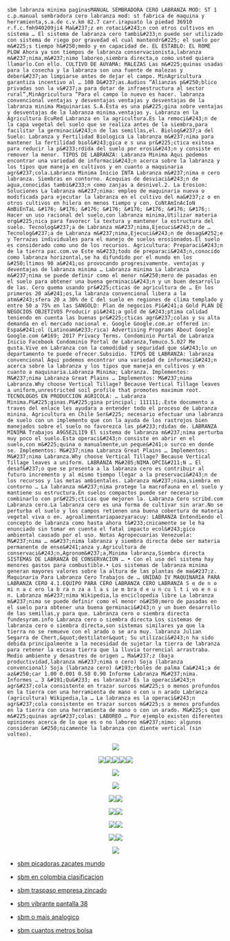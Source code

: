 
```
sbm labranza minima paginasMANUAL SEMBRADORA CERO LABRANZA MOD: ST 1 c.p.manual sembradora cero labranza mod: st fabrica de maquina y herramienta,s.a.de c.v.km 82.7 carr.irapuato la piedad 36910 r.f.c.fmh940209ji4 Ma&#237;z en rotaci&#243;n con otros cultivos en sistema … El sistema de labranza cero tambi&#233;n puede ser utilizado con sistema de riego por gravedad el cual mantendr&#225; el suelo por m&#225;s tiempo h&#250;medo y en capacidad de. EL ESTABLO: EL ROME PLOW Ahora ya son tiempos de labranza conservacionista,labranza m&#237;nima,m&#237;nimo laboreo,siembra directa,o como usted quiera llamarlo.Con ello. CULTIVO DE AUYAMA: MALEZAS Las m&#225;quinas usadas para la cosecha y la labranza son una fuente de malezas y deber&#237;an limpiarse antes de dejar el campo. MinAgricultura garantiza incentivo al … 100 D&#237;as.Audios “Alianzas p&#250;blico privadas son la v&#237;a para dotar de infraestructura al sector rural”,MinAgricultura “Para el campo lo nuevo es hacer. labranza convencional ventajas y desventajas ventajas y desventajas de la labranza minima Maquinarias S.A.Esta es una p&#225;gina sobre ventajas y desventajas de la labranza minima.ventajas y. Labranza en la Agricultura EcuRed Labranza en la agricultura.Es la remoci&#243;n de la capa vegetal del suelo que se realiza antes de la siembra,para facilitar la germinaci&#243;n de las semillas,el. Biolog&#237;a del Suelo: Labranza y Fertilidad Biologica La labranza m&#237;nima para mantener la fertilidad biol&#243;gica e s una pr&#225;ctica exitosa para reducir la p&#233;rdida del suelo por erosi&#243;n y consiste en remover la menor. TIPOS DE LABRANZA: Labranza Minima Aqui podemos encontrar una variedad de informaci&#243;n acerca sobre la labranza y los tipos que maneja en cultivos y en cuanto a maquinaria agr&#237;cola.Labranza Minima Inicio INTA Labranza m&#237;nima o cero labranza. Siembras en contorno. Acequias de desviaci&#243;n de agua,conocidas tambi&#233;n como zanjas a desnivel.2. La Erosion: Soluciones La labranza m&#237;nima: empleo de maquinaria nueva o modificada para ejecutar la labranza en el cultivo del ma&#237;z o en otros cultivos en hilera en menos tiempo y con. CoNtAmInAcIoN AmBiEnTaL &#176; &#176; &#176; &#176; &#176; &#176; &#176; &#176;: Hacer un uso racional del suelo,con labranza minima,Utilizar materia org&#225;nica para favorecr la textura y mantener la estructura del suelo. Tecnolog&#237;a de Labranza m&#237;nima,Ejecuci&#243;n de … Tecnolog&#237;a de Labranza m&#237;nima,Ejecuci&#243;n de desag&#252;e y Terrazas individuales para el manejo de suelos erosionados.El suelo es considerado como uno de los recursos. Agricultura: Preparaci&#243;n de la tierra pac.com.ve Este m&#233;todo de preparaci&#243;n,conocido como labranza horizontal,se ha difundido por el mundo en los &#250;ltimos 90 a&#241;os provocando progresivamente. ventajas y deventajas de labranza minima … ﻿Labranza minima La labranza m&#237;nima se puede definir como el menor n&#250;mero de pasadas en el suelo para obtener una buena germinaci&#243;n y un buen desarrollo de las. Cero quema usando pr&#225;cticas de agricultura de … En los primeros 20 a&#241;os,la labranza convencional libera a la atm&#243;sfera 20 a 30% de C del suelo en regiones de clima templado y entre 50 a 75% en las SANGOLD: Plan de negocios Pi&#241;a Gold PLAN DE NEGOCIOS OBJETIVOS Producir pi&#241;a gold de &#243;ptima calidad teniendo en cuenta las buenas pr&#225;cticas agr&#237;colas y su alta demanda en el mercado nacional e. Google Google.com.ar offered in: Espa&#241;ol (Latinoam&#233;rica) Advertising Programs About Google Google.com &#169; 2017 Privacy Terms. Condominio Portal de Labranza Inicio Facebook Condominio Portal de Labranza,Temuco.5.027 Me gusta.Vive en Labranza con la comodidad y seguridad que s&#243;lo un departamento te puede ofrecer.Subsidio. TIPOS DE LABRANZA: labranza convencional Aqui podemos encontrar una variedad de informaci&#243;n acerca sobre la labranza y los tipos que maneja en cultivos y en cuanto a maquinaria.Labranza Minima; Labranza. Implementos: M&#237;nima Labranza Great Plains … Implementos: M&#237;nima Labranza.Why choose Vertical Tillage? Because Vertical Tillage leaves a uniform,unrestricted soil profile that promotes maximum root. TECNOLOGOS EN PRODUCCION AGRICOLA: … Labranza Minima.P&#225;ginas.P&#225;gina principal; 111111;.Este documento a traves del enlace les ayudara a entender todo el proceso de Labranza minina. Agricultura en Chile Ser&#225; necesario efectuar una labranza de suelo con un implemento que con la ayuda de los rastrojos bien manejados sobre el suelo no favorezca las p&#233;rdidas de. LABRANZA MINIMA Trabajos A9G5E2L1I9 El sistema de labranza m&#237;nima perturba muy poco el suelo.Esta operaci&#243;n consiste en abrir en el suelo,con m&#225;quina o manualmente,un peque&#241;o surco en donde se. Implementos: M&#237;nima Labranza Great Plains … Implementos: M&#237;nima Labranza.Why choose Vertical Tillage? Because Vertical Tillage leaves a uniform. LABRANZA M&#205;NIMA.OPCI&#211;N … El desaf&#237;o que se presenta a la labranza cero es contribuir al futuro incremento y al mismo tiempo llegar a la preservaci&#243;n de los recursos y las metas ambientales. Labranza m&#237;nima,siembra en contorno … La labranza m&#237;nima protege la macrofauna en el suelo y mantiene su estructura.En suelos compactos puede ser necesario combinarlo con pr&#225;cticas que mejoren la. Labranza Cero scribd.com Labranza cero.La labranza cero es una forma de cultivar sin arar.No se perturba el suelo y los campos retienen una buena cobertura de materia vegetal viva o en. agroalimentariapaezyaracuy: LABRANZA Entendiendo el concepto de labranza como hasta ahora t&#233;cnicamente se le ha enunciado sin tomar en cuenta el fatal impacto ecol&#243;gico ambiental causado por el uso. Notas Agropecuarias Venezuela: M&#237;nima … m&#237;nima labranza y siembra directa debe ser materia permanente de ense&#241;anza y.Agricultura de conservaci&#243;n,Agronom&#237;a,Minima labranza,Siembra directa SISTEMAS DE LABRANZA DE CONSERVACION … • Con el uso del sistema hay menores gastos para combustible.• Los sistemas de labranza minima generan mayores valores sobre la altura de las plantas de ma&#237;z. Maquinaria Para Labranza Cero Trabajos de … UNIDAD IV MAQUINARIA PARA LABRANZA CERO 4.1.EQUIPO PARA CERO LABRANZA CERO LABRANZA S e de n o mi n a c ero la b ra n za a l a s ie m bra d e u n cu l t i vo e n u n. Labranza m&#237;nima Wikipedia,la enciclopedia libre La labranza m&#237;nima se puede definir como el menor n&#250;mero de pasadas en el suelo para obtener una buena germinaci&#243;n y un buen desarrollo de las semillas,y para que. Labranza cero o siembra directa fundesyram.info Labranza cero o siembra directa Los sistemas de labranza cero o siembra directa,son sistemas similares ya que la tierra no se remueve con el arado o se ara muy. labranza Julian Segarra de Chert,&quot;destilator&quot; Su utilizaci&#243;n ha sido debida principalmente a la necesidad de sujetar la tierra de labranza para retener la escasa tierra que la lluvia torrencial arrastraba. Medio ambiente y desastres de origen … Ma&#237;z (baja productividad,labranza m&#237;nima o cero) Soja (labranza convencional) Soja (labranza cero) &#193;rboles de palma Ca&#241;a de az&#250;car 1.00 0.001 0.50 0.90 Informe Labranza M&#237;nima. Informes … 3 &#191;Qu&#233; es labranza? Es la operaci&#243;n agr&#237;cola consistente en trazar surcos m&#225;s o menos profundos en la tierra con una herramienta de mano o con u n arado Labranza (agricultura) Wikipedia,la … La labranza es la operaci&#243;n agr&#237;cola consistente en trazar surcos m&#225;s o menos profundos en la tierra con una herramienta de mano o con un arado. M&#225;s que m&#225;quinas agr&#237;colas: LABOREO … Por ejemplo existen diferentes opiniones acerca de lo que es o no laboreo m&#237;nimo: algunos consideran &#250;nicamente la labranza con diente vertical (sin volteo). 
```

<div align="center">

<a href="https://es-crusher.shibang-china.com/github&k=sbm+labranza+minima+paginas"><img src="https://static.shibang-china.com/es/crusher/logo.jpg"></a>

<a href="https://es-crusher.shibang-china.com/github&k=sbm+labranza+minima+paginas"><img src="https://static.shibang-china.com/es/crusher/index.jpg"></a><a href="https://es-crusher.shibang-china.com/material.htmlgithub&k=sbm+labranza+minima+paginas"><img src="https://static.shibang-china.com/es/crusher/material.jpg"></a><a href="https://es-crusher.shibang-china.com/application.htmlgithub&k=sbm+labranza+minima+paginas"><img src="https://static.shibang-china.com/es/crusher/application.jpg"></a><a href="https://es-crusher.shibang-china.com/aboutus.htmlgithub&k=sbm+labranza+minima+paginas"><img src="https://static.shibang-china.com/es/crusher/aboutus.jpg"></a><a href="https://es-crusher.shibang-china.com/contact.htmlgithub&k=sbm+labranza+minima+paginas"><img src="https://static.shibang-china.com/es/crusher/contact.jpg"></a>

<a href="https://es-crusher.shibang-china.com/github&k=sbm+labranza+minima+paginas"><img src="https://static.shibang-china.com/es/crusher/banner.jpg"></a>

<a href="https://swt.shibang-china.com/github&k=sbm+labranza+minima+paginas"><img src="https://static.shibang-china.com/es/crusher/text.jpg"></a>

<a href="https://swt.shibang-china.com/github&k=sbm+labranza+minima+paginas"><img src="https://static.shibang-china.com/es/crusher/chat.jpg"></a><a href="https://es-crusher.shibang-china.com/contact.htmlgithub&k=sbm+labranza+minima+paginas"><img src="https://static.shibang-china.com/es/crusher/message.jpg"></a>

<a href="https://es-crusher.shibang-china.com/products/pe.htmlgithub&k=sbm+labranza+minima+paginas"><img src="https://static.shibang-china.com/es/crusher/pe.jpg"></a><a href="https://es-crusher.shibang-china.com/products/pf.htmlgithub&k=sbm+labranza+minima+paginas"><img src="https://static.shibang-china.com/es/crusher/pf.jpg"></a>

<a href="https://es-crusher.shibang-china.com/products/hpt.htmlgithub&k=sbm+labranza+minima+paginas"><img src="https://static.shibang-china.com/es/crusher/hpt.jpg"></a><a href="https://es-crusher.shibang-china.com/products/vsi.htmlgithub&k=sbm+labranza+minima+paginas"><img src="https://static.shibang-china.com/es/crusher/vsi.jpg"></a>

<a href="https://es-crusher.shibang-china.com/products/klv.htmlgithub&k=sbm+labranza+minima+paginas"><img src="https://static.shibang-china.com/es/crusher/klv.jpg"></a><a href="https://es-crusher.shibang-china.com/products/portable.htmlgithub&k=sbm+labranza+minima+paginas"><img src="https://static.shibang-china.com/es/crusher/portable.jpg"></a>

<a href="https://swt.shibang-china.com/github&k=sbm+labranza+minima+paginas"><img src="https://static.shibang-china.com/es/crusher/case.jpg"></a>

</div>


* [sbm picadoras zacates mundo](sbm%20picadoras%20zacates%20mundo.md)

* [sbm en colombia clasificacion](sbm%20en%20colombia%20clasificacion.md)

* [sbm traspaso empresa zincado](sbm%20traspaso%20empresa%20zincado.md)

* [sbm vibrante pantalla 38](sbm%20vibrante%20pantalla%2038.md)

* [sbm o mais analogico](sbm%20o%20mais%20analogico.md)

* [sbm cuantos metros bolsa](sbm%20cuantos%20metros%20bolsa.md)